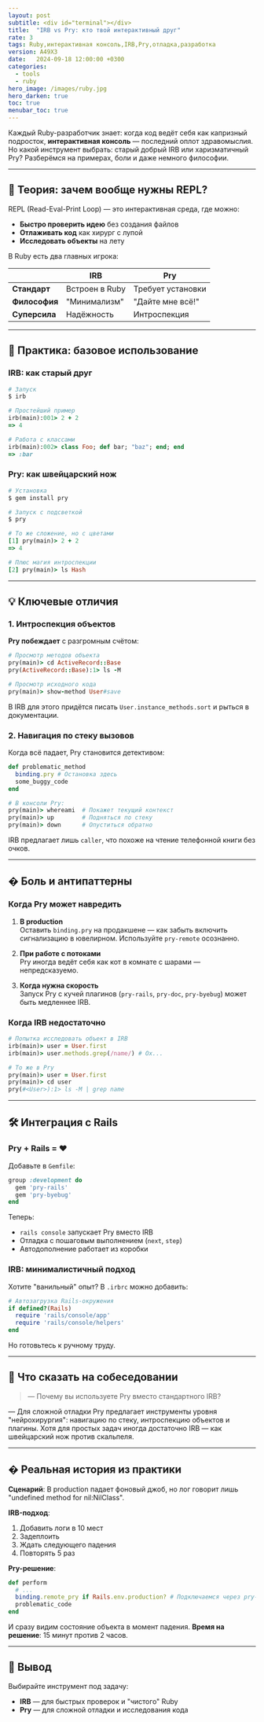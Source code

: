 ```yaml
---
layout: post
subtitle: <div id="terminal"></div>
title:  "IRB vs Pry: кто твой интерактивный друг"
rate: 3
tags: Ruby,интерактивная консоль,IRB,Pry,отладка,разработка
version: A49X3
date:   2024-09-18 12:00:00 +0300
categories:
  - tools
  - ruby
hero_image: /images/ruby.jpg
hero_darken: true
toc: true
menubar_toc: true
---
```


Каждый Ruby-разработчик знает: когда код ведёт себя как капризный подросток, **интерактивная консоль** — последний оплот здравомыслия. Но какой инструмент выбрать: старый добрый IRB или харизматичный Pry? Разберёмся на примерах, боли и даже немного философии.

---

## 🧠 Теория: зачем вообще нужны REPL?

REPL (Read-Eval-Print Loop) — это интерактивная среда, где можно:
- **Быстро проверить идею** без создания файлов
- **Отлаживать код** как хирург с лупой
- **Исследовать объекты** на лету

В Ruby есть два главных игрока:

|               | IRB                     | Pry                    |
|---------------|-------------------------|------------------------|
| **Стандарт**  | Встроен в Ruby          | Требует установки      |
| **Философия** | "Минимализм"           | "Дайте мне всё!"       |
| **Суперсила** | Надёжность              | Интроспекция           |

---

## 🔧 Практика: базовое использование

### IRB: как старый друг

```ruby
# Запуск
$ irb

# Простейший пример
irb(main):001> 2 + 2
=> 4

# Работа с классами
irb(main):002> class Foo; def bar; "baz"; end; end
=> :bar
```

### Pry: как швейцарский нож

```ruby
# Установка
$ gem install pry

# Запуск с подсветкой
$ pry

# То же сложение, но с цветами
[1] pry(main)> 2 + 2
=> 4

# Плюс магия интроспекции
[2] pry(main)> ls Hash
```

---

## 💡 Ключевые отличия

### 1. Интроспекция объектов

**Pry побеждает** с разгромным счётом:

```ruby
# Просмотр методов объекта
pry(main)> cd ActiveRecord::Base
pry(ActiveRecord::Base):1> ls -M

# Просмотр исходного кода
pry(main)> show-method User#save
```

В IRB для этого придётся писать `User.instance_methods.sort` и рыться в документации.

### 2. Навигация по стеку вызовов

Когда всё падает, Pry становится детективом:

```ruby
def problematic_method
  binding.pry # Остановка здесь
  some_buggy_code
end

# В консоли Pry:
pry(main)> whereami  # Покажет текущий контекст
pry(main)> up        # Подняться по стеку
pry(main)> down      # Опуститься обратно
```

IRB предлагает лишь `caller`, что похоже на чтение телефонной книги без очков.

---

## � Боль и антипаттерны

### Когда Pry может навредить

1. **В production**  
   Оставить `binding.pry` на продакшене — как забыть включить сигнализацию в ювелирном. Используйте `pry-remote` осознанно.

2. **При работе с потоками**  
   Pry иногда ведёт себя как кот в комнате с шарами — непредсказуемо.

3. **Когда нужна скорость**  
   Запуск Pry с кучей плагинов (`pry-rails`, `pry-doc`, `pry-byebug`) может быть медленнее IRB.

### Когда IRB недостаточно

```ruby
# Попытка исследовать объект в IRB
irb(main)> user = User.first
irb(main)> user.methods.grep(/name/) # Ох...

# То же в Pry
pry(main)> user = User.first
pry(main)> cd user
pry(#<User>):1> ls -M | grep name
```

---

## 🛠 Интеграция с Rails

### Pry + Rails = ❤️

Добавьте в `Gemfile`:

```ruby
group :development do
  gem 'pry-rails'
  gem 'pry-byebug'
end
```

Теперь:
- `rails console` запускает Pry вместо IRB
- Отладка с пошаговым выполнением (`next`, `step`)
- Автодополнение работает из коробки

### IRB: минималистичный подход

Хотите "ванильный" опыт? В `.irbrc` можно добавить:

```ruby
# Автозагрузка Rails-окружения
if defined?(Rails)
  require 'rails/console/app'
  require 'rails/console/helpers'
end
```

Но готовьтесь к ручному труду.

---

## 🎤 Что сказать на собеседовании

> — Почему вы используете Pry вместо стандартного IRB?

— Для сложной отладки Pry предлагает инструменты уровня "нейрохирургия": навигацию по стеку, интроспекцию объектов и плагины. Хотя для простых задач иногда достаточно IRB — как швейцарский нож против скальпеля.

---

## � Реальная история из практики

**Сценарий**: В production падает фоновый джоб, но лог говорит лишь "undefined method for nil:NilClass".  

**IRB-подход**:
1. Добавить логи в 10 мест
2. Задеплоить
3. Ждать следующего падения
4. Повторять 5 раз

**Pry-решение**:
```ruby
def perform
  # ...
  binding.remote_pry if Rails.env.production? # Подключаемся через pry-remote
  problematic_code
end
```

И сразу видим состояние объекта в момент падения. **Время на решение**: 15 минут против 2 часов.

---

## 🧾 Вывод

Выбирайте инструмент под задачу:
- **IRB** — для быстрых проверок и "чистого" Ruby
- **Pry** — для сложной отладки и исследования кода
